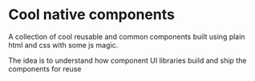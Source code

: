 # Cool native components

A collection of cool reusable and common components built using plain html and css with some js magic.

The idea is to understand how component UI libraries build and ship the components for reuse